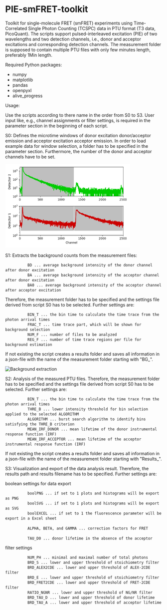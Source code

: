 # PIE-smFRET-toolkit
Toolkit for single-molecule FRET (smFRET) experiments using Time-Correlated Single Photon Counting (TCSPC) data in PTU format (T3 data, PicoQuant). The scripts support pulsed-interleaved excitation (PIE) of two wavelengths and two detection channels, i.e., donor and acceptor excitations and corresponding detection channels. The measurement folder is supposed to contain multiple PTU files with only few minutes length, preferably 1Min length.

Required Python packages:

- numpy 
- matplotlib
- pandas
- openpyxl
- alive_progress

Usage:

Use the scripts according to there name in the order from S0 to S3. User input like, e.g., channel assignments or filter settings, is required in the parameter section in the beginning of each script.

S0: Defines the microtime windows of donor excitation donor/acceptor emission and acceptor excitation acceptor emission.
In order to load example data for window selection, a folder has to be specified in the parameter section. Furthermore, the number of the donor and acceptor channels have to be set.

<img src="images/Selected_time_windows_20251015_181344.png" alt="Selected Microtime Windows" width="400">

S1: Extracts the background counts from the measurement files:

              BD ... average background intensity of the donor channel after donor excitation
              BA ... average background intensity of the acceptor channel after donor excitation
              BA0 ... average background intensity of the acceptor channel after acceptor excitation
              
Therefore, the measurement folder has to be specified and the settings file derived from script S0 has to be selected. Further settings are:

              BIN_T ... the bin time to calculate the time trace from the photon arrival times
              FRAC_T ... time trace part, which will be shown for background selection
              NUM_F ... number of files to be analyzed
              REG_F ... number of time trace regions per file for background estimation

If not existing the script creates a results folder and saves all information in a json-file with the name of the measurement folder starting with "BG_".              

<img src="images/Background_extraction.png.png" alt="Background extraction" width="600">

S2: Analysis of the measured PTU files. Therefore, the measurement folder has to be specified and the settings file derived from script S0 has to be selected. Further settings are:

              BIN_T ... the bin time to calculate the time trace from the photon arrival times
              THRE_B ... lower intensity threshold for bin selection applied to the selected ALGORITHM
              ALGORITHM ... burst search algorithm to identify bins satisfying the THRE_B criterion
              MEAN_IRF_DONOR ... mean lifetime of the donor instrumental response function (IRF)
              MEAN_IRF_ACCEPTOR ... mean lifetime of the acceptor instrumental response function (IRF)

If not existing the script creates a results folder and saves all information in a json-file with the name of the measurement folder starting with "Results_".

S3: Visualization and export of the data analysis result. Therefore, the results path and results filename has to be specified. Further settings are:

 boolean settings for data export
 
              boolPNG ... if set to 1 plots and histograms will be export as PNG
              boolSVG ... if set to 1 plots and histograms will be export as SVG
              boolEXCEL ... if set to 1 the fluorescence parameter will be export in a Excel sheet

              ALPHA, BETA, and GAMMA ... correction factors for FRET

              TAU_D0 ... donor lifetime in the absence of the acceptor

filter settings

              NUM_PH ... minimal and maximal number of total photons
              BRD_S ... lower and upper threshold of stoichiometry filter
              BRD_ALEX2CDE ... lower and upper threshold of ALEX-2CDE filter
              BRD_E ... lower and upper threshold of stoichiometry filter
              BRD_FRET2CDE ... lower and upper threshold of FRET-2CDE filter
              RATIO_NGNR ... lower and upper threshold of NG/NR filter
              BRD_TAU_D ... lower and upper threshold of donor lifetime
              BRD_TAU_A ... lower and upper threshold of acceptor lifetime
